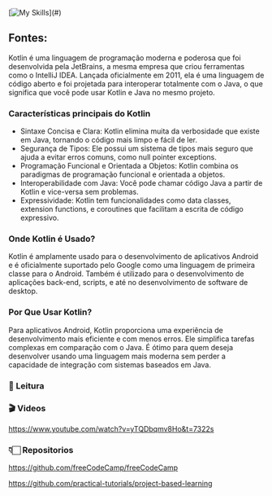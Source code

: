 [![My Skills](https://skillicons.dev/icons?i=kotlin,)](#)

## Fontes:
Kotlin é uma linguagem de programação moderna e poderosa que foi desenvolvida pela JetBrains, a mesma empresa que criou ferramentas como o IntelliJ IDEA. Lançada oficialmente em 2011, ela é uma linguagem de código aberto e foi projetada para interoperar totalmente com o Java, o que significa que você pode usar Kotlin e Java no mesmo projeto.

### Características principais do Kotlin
- Sintaxe Concisa e Clara: Kotlin elimina muita da verbosidade que existe em Java, tornando o código mais limpo e fácil de ler.
- Segurança de Tipos: Ele possui um sistema de tipos mais seguro que ajuda a evitar erros comuns, como null pointer exceptions.
- Programação Funcional e Orientada a Objetos: Kotlin combina os paradigmas de programação funcional e orientada a objetos.
- Interoperabilidade com Java: Você pode chamar código Java a partir de Kotlin e vice-versa sem problemas.
- Expressividade: Kotlin tem funcionalidades como data classes, extension functions, e coroutines que facilitam a escrita de código expressivo.
### Onde Kotlin é Usado?
Kotlin é amplamente usado para o desenvolvimento de aplicativos Android e é oficialmente suportado pelo Google como uma linguagem de primeira classe para o Android. Também é utilizado para o desenvolvimento de aplicações back-end, scripts, e até no desenvolvimento de software de desktop.

### Por Que Usar Kotlin?
Para aplicativos Android, Kotlin proporciona uma experiência de desenvolvimento mais eficiente e com menos erros.
Ele simplifica tarefas complexas em comparação com o Java.
É ótimo para quem deseja desenvolver usando uma linguagem mais moderna sem perder a capacidade de integração com sistemas baseados em Java.
### 📖 Leitura

### 🎬 Videos


https://www.youtube.com/watch?v=yTQDbqmv8Ho&t=7322s
### 👇🏻 Repositorios
https://github.com/freeCodeCamp/freeCodeCamp

https://github.com/practical-tutorials/project-based-learning

